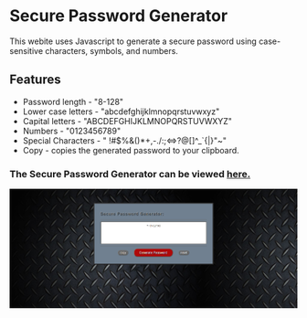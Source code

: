 # Secure Password Generator

This webite uses Javascript to generate a secure password using case-sensitive characters, symbols, and numbers.

## Features

- Password length - "8-128"
- Lower case letters - "abcdefghijklmnopqrstuvwxyz"
- Capital letters - "ABCDEFGHIJKLMNOPQRSTUVWXYZ"
- Numbers - "0123456789"
- Special Characters - " !#\$%&()\*+,-./:;<=>?@[]^\_\`{|}"~"
- Copy - copies the generated password to your clipboard.

### The Secure Password Generator can be viewed [here.](https://rrrossettiii.github.io/hw3-password-generator/)

![Password Generator](/assets/images/PasswordGenerator.png)
